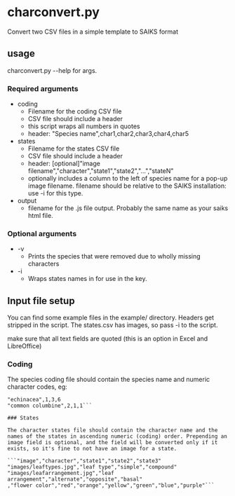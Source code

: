 charconvert.py
==============

Convert two CSV files in a simple template to SAIKS format

## usage

charconvert.py --help for args.

### Required arguments
* coding
    * Filename for the coding CSV file
    * CSV file should include a header
    * this script wraps all numbers in quotes
    * header: "Species name",char1,char2,char3,char4,char5
* states
    * Filename for the states CSV file
    * CSV file should include a header
    * header: [optional]"image filename","character","state1","state2","...","stateN" 
    * optionally includes a column to the left of species name for a pop-up image filename. filename should be relative to the SAIKS installation: use -i for this type.
* output
    * filename for the .js file output. Probably the same name as your saiks html file.

### Optional arguments
* -v
    * Prints the species that were removed due to wholly missing characters
* -i
    * Wraps states names in <divs> for use in the key.

## Input file setup

You can find some example files in the example/ directory. Headers get stripped in the script. The states.csv has images, so pass -i to the script.

make sure that all text fields are quoted (this is an option in Excel and LibreOffice)

### Coding
The species coding file should contain the species name and numeric character codes, eg:

```"species","leaf type","leaf arrangement","flower color"
"echinacea",1,3,6
"common columbine",2,1,1```

### States

The character states file should contain the character name and the names of the states in ascending numeric (coding) order. Prepending an image field is optional, and the field will be converted only if it exists, so it's fine to not have an image for a state.

```"image","character","state1","state2","state3"
"images/leaftypes.jpg","leaf type","simple","compound"
"images/leafarrangement.jpg","leaf arrangement","alternate","opposite","basal"
,"flower color","red","orange","yellow","green","blue","purple"```